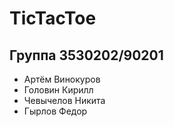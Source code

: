 # TicTacToe

## Группа 3530202/90201

- Артём Винокуров
- Головин Кирилл
- Чевычелов Никита
- Гырлов Федор
